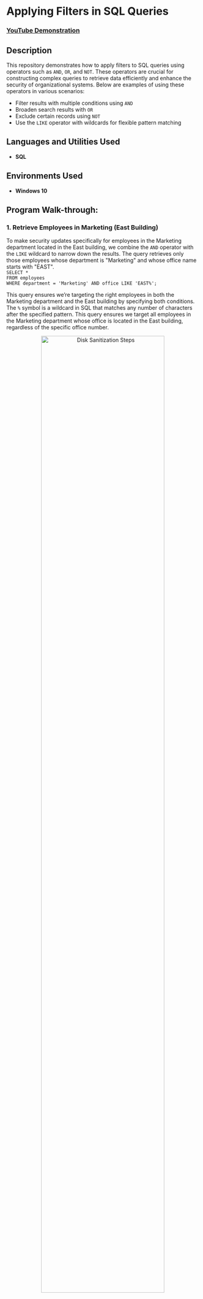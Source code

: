 <h1>Applying Filters in SQL Queries</h1>

### [YouTube Demonstration](https://youtu.be/your_youtube_link_here)

<h2>Description</h2>
This repository demonstrates how to apply filters to SQL queries using operators such as <code>AND</code>, <code>OR</code>, and <code>NOT</code>. These operators are crucial for constructing complex queries to retrieve data efficiently and enhance the security of organizational systems. Below are examples of using these operators in various scenarios:

- Filter results with multiple conditions using <code>AND</code>
- Broaden search results with <code>OR</code>
- Exclude certain records using <code>NOT</code>
- Use the <code>LIKE</code> operator with wildcards for flexible pattern matching

<h2>Languages and Utilities Used</h2>

- <b>SQL</b> 

<h2>Environments Used</h2>

- <b>Windows 10</b>

<h2>Program Walk-through:</h2>

<h3>1. Retrieve Employees in Marketing (East Building)</h3>
To make security updates specifically for employees in the Marketing department located in the East building, we combine the <code>AND</code> operator with the <code>LIKE</code> wildcard to narrow down the results. The query retrieves only those employees whose department is "Marketing" and whose office name starts with "EAST".
<br/>
<code>SELECT *</code><br/>
<code>FROM employees</code><br/>
<code>WHERE department = 'Marketing' AND office LIKE 'EAST%';</code><br/>

This query ensures we’re targeting the right employees in both the Marketing department and the East building by specifying both conditions. The `%` symbol is a wildcard in SQL that matches any number of characters after the specified pattern. This query ensures we target all employees in the Marketing department whose office is located in the East building, regardless of the specific office number.
<p align="center">
<img src="https://i.imgur.com/cOFifJo.png" height="80%" width="80%" alt="Disk Sanitization Steps"/>
</p>
<h3>2. Retrieve Employees in Finance or Sales</h3>
For system updates across both Finance and Sales departments, we use the <code>OR</code> operator to retrieve records that match either department. This query will return employees from both departments, ensuring updates are applied across both teams.
<br/>
<code>SELECT *</code><br/>
<code>FROM employees</code><br/>
<code>WHERE department = 'Finance' OR department = 'Sales';</code><br/>

This broadens the search results to include employees from either department, making it useful when multiple groups need to be targeted simultaneously.
<p align="center">
<img src="https://i.imgur.com/s0K0hYe.png" height="80%" width="80%" alt="Disk Sanitization Steps"/>
</p>
<h3>3. Retrieve All Employees Not in IT</h3>
If a specific update has already been applied to the Information Technology (IT) department, but needs to be rolled out to everyone else, the <code>NOT</code> operator is used. This query excludes employees from the IT department and returns all others.
<br/>
<code>SELECT *</code><br/>
<code>FROM employees</code><br/>
<code>WHERE NOT department = 'Information Technology';</code><br/>

This ensures that the IT team is excluded from the results, making the update process more efficient by avoiding redundancy.
<p align="center">
<img src="https://i.imgur.com/Igm2yTK.png" height="80%" width="80%" alt="Disk Sanitization Steps"/>
</p>
<h2>Conclusion</h2>
Utilizing <code>AND</code>, <code>OR</code>, and <code>NOT</code> operators allows for constructing complex and precise SQL queries. These logical operators help refine data retrieval processes by narrowing or broadening search results, as well as excluding specific data as needed. In combination, they make SQL a powerful tool for efficient and accurate data filtering in cybersecurity and database management tasks.
